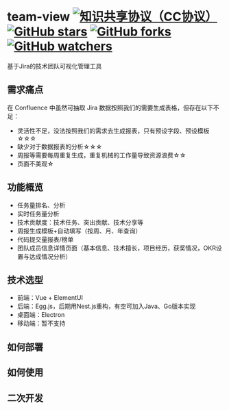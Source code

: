 # team-view [![知识共享协议（CC协议）](https://img.shields.io/badge/License-Creative%20Commons-DC3D24.svg)](https://creativecommons.org/licenses/by-nc-sa/4.0/deed.zh) [![GitHub stars](https://img.shields.io/github/stars/zhanglingup/team-view.svg?style=flat&label=Star)](https://github.com/zhanglingup/team-view/stargazers) [![GitHub forks](https://img.shields.io/github/forks/zhanglingup/team-view.svg?style=flat&label=Fork)](https://github.com/zhanglingup/team-view/fork) [![GitHub watchers](https://img.shields.io/github/watchers/zhanglingup/team-view.svg?style=flat&label=Watch)](https://github.com/zhanglingup/team-view/watchers)
基于Jira的技术团队可视化管理工具

## 需求痛点
在 Confluence 中虽然可抽取 Jira 数据按照我们的需要生成表格，但存在以下不足：
- 灵活性不足，没法按照我们的需求去生成报表，只有预设字段、预设模板☆☆☆
- 缺少对于数据报表的分析☆☆☆
- 周报等需要每周重复生成，重复机械的工作量导致资源浪费☆☆
- 页面不美观☆

## 功能概览
- 任务量排名、分析
- 实时任务量分析
- 技术贡献度：技术任务、突出贡献、技术分享等
- 周报生成模板+自动填写（按周、月、年查询）
- 代码提交量报表/榜单
- 团队成员信息详情页面（基本信息、技术擅长，项目经历，获奖情况，OKR设置与达成情况分析）

## 技术选型
- 前端：Vue + ElementUI
- 后端：Egg.js，后期用Nest.js重构，有空可加入Java、Go版本实现
- 桌面端：Electron
- 移动端：暂不支持

## 如何部署

## 如何使用

## 二次开发
